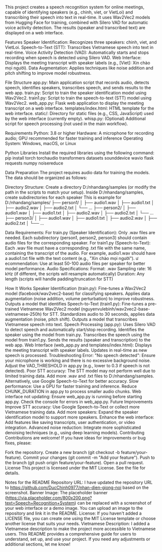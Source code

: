 This project creates a speech recognition system for online meetings, capable of identifying speakers (e.g., chinh, viet, or VietLoi) and transcribing their speech into text in real-time. It uses Wav2Vec2 models from Hugging Face for training, combined with Silero VAD for automatic voice activity detection. The results (speaker and transcribed text) are displayed on a web interface.

Features
Speaker Identification: Recognizes three speakers: chinh, viet, and VietLoi.
Speech-to-Text (STT): Transcribes Vietnamese speech into text in real-time.
Voice Activity Detection (VAD): Automatically starts and stops recording when speech is detected using Silero VAD.
Web Interface: Displays the meeting transcript with speaker labels (e.g., [Viet]: Xin chào mọi người).
Data Augmentation: Applies techniques like noise addition and pitch shifting to improve model robustness.

File Structure
app.py: Main application script that records audio, detects speech, identifies speakers, transcribes speech, and sends results to the web app.
train.py: Script to train the speaker identification model using Wav2Vec2.
train1.py: Script to train the speech-to-text (STT) model using Wav2Vec2.
web_app.py: Flask web application to display the meeting transcript on a web interface.
templates/index.html: HTML template for the web interface.
static/: Directory for static files (e.g., CSS, JavaScript) used by the web interface (currently empty).
whisp.py: (Optional) Additional script for speech processing (not used in the main workflow).

Requirements
Python: 3.8 or higher
Hardware: A microphone for recording audio; GPU recommended for faster training and inference
Operating System: Windows, macOS, or Linux

Python Libraries
Install the required libraries using the following command:
pip install torch torchaudio transformers datasets sounddevice wavio flask requests numpy noisereduce

Data Preparation
The project requires audio data for training the models. The data should be organized as follows:

Directory Structure:
Create a directory D:/nhandang/samples (or modify the path in the scripts to match your setup).
Inside D:/nhandang/samples, create subdirectories for each speaker
 This is example for D:/nhandang/samples/
├── person1/
│   ├── audio1.wav
│   ├── audio1.txt
│   ├── audio2.wav
│   ├── audio2.txt
│   └── ...
├── person2/
│   ├── audio1.wav
│   ├── audio1.txt
│   ├── audio2.wav
│   ├── audio2.txt
│   └── ...
├── person3/
│   ├── audio1.wav
│   ├── audio1.txt
│   ├── audio2.wav
│   ├── audio2.txt
│   └── ...

Data Requirements:
For train.py (Speaker Identification): Only .wav files are needed. Each subdirectory (person1, person2, person3) should contain audio files for the corresponding speaker.
For train1.py (Speech-to-Text): Each .wav file must have a corresponding .txt file with the same name, containing the transcript of the audio. For example, audio1.wav should have a audio1.txt file with the text content (e.g., "Xin chào mọi người").
ư
ecommendation: Use at least 50-100 audio files per speaker for better model performance.
Audio Specifications:
Format: .wav
Sampling rate: 16 kHz (if different, the scripts will resample automatically)
Duration: Any length (scripts will handle padding/truncation for STT)


How It Works
Speaker Identification (train.py):
Fine-tunes a Wav2Vec2 model (facebook/wav2vec2-base) for classifying speakers.
Applies data augmentation (noise addition, volume perturbation) to improve robustness.
Outputs a model that identifies 
Speech-to-Text (train1.py):
Fine-tunes a pre-trained Vietnamese Wav2Vec2 model (nguyenvulebinh/wav2vec2-base-vietnamese-250h) for STT.
Standardizes audio to 30 seconds, applies data augmentation (noise, pitch shift).
Outputs a model that transcribes Vietnamese speech into text.
Speech Processing (app.py):
Uses Silero VAD to detect speech and automatically start/stop recording.
Identifies the speaker using the model from train.py.
Transcribes the speech using the model from train1.py.
Sends the results (speaker and transcription) to the web app.
Web Interface (web_app.py and templates/index.html):
Displays the meeting transcript with speaker labels.
Updates in real-time as new speech is processed.
Troubleshooting
Error: "No speech detected":
Ensure your microphone is working and there is no excessive background noise.
Adjust the VAD_THRESHOLD in app.py (e.g., lower to 0.3 if speech is not detected).
Poor STT accuracy:
The STT model may not perform well due to limited training data. Add more .wav and .txt files to D:/nhandang/samples.
Alternatively, use Google Speech-to-Text for better accuracy.
Slow performance:
Use a GPU for faster training and inference.
Reduce CHUNK_DURATION in app.py to process smaller audio chunks.
Web interface not updating:
Ensure web_app.py is running before starting app.py.
Check the console for errors in web_app.py.
Future Improvements
Improve STT accuracy: Use Google Speech-to-Text or collect more Vietnamese training data.
Add more speakers: Expand the speaker identification model to support more speakers.
Enhance the web interface: Add features like saving transcripts, user authentication, or video integration.
Advanced noise reduction: Integrate more sophisticated denoising techniques (e.g., using deep learning models).
Contributing
Contributions are welcome! If you have ideas for improvements or bug fixes, please:

Fork the repository.
Create a new branch (git checkout -b feature/your-feature).
Commit your changes (git commit -m "Add your feature").
Push to the branch (git push origin feature/your-feature).
Open a pull request.
License
This project is licensed under the MIT License. See the  file for details.

Notes for the README
Repository URL: I have updated the repository URL to https://github.com/DucChinh0977/nhan-dien-giong-noi based on the screenshot.
Banner Image: The placeholder banner (https://via.placeholder.com/800x200.png?text=Speech+Recognition+System) can be replaced with a screenshot of your web interface or a demo image. You can upload an image to the repository and link it in the README.
License: If you haven't added a LICENSE file, you can create one using the MIT License template or choose another license that suits your needs.
Vietnamese Description: I added a Vietnamese description to make the project more accessible to Vietnamese users.
This README provides a comprehensive guide for users to understand, set up, and use your project. If you need any adjustments or additional sections, let me know!
